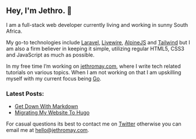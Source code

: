 ## Hey, I'm Jethro. 👋

I am a full-stack web developer currently living and working in sunny South Africa. 

My go-to technologies include [Laravel](https://laravel.com/), [Livewire](https://laravel-livewire.com/), [AlpineJS](https://github.com/alpinejs/alpine/) and [Tailwind](https://tailwindcss.com/) but I am also a firm believer in keeping it simple, utilizing regular HTML5, CSS3 and JavaScript as much as possible. 

In my free time I’m working on [jethromay.com](https://jethromay.com), where I write tech related tutorials on various topics. When I am not working on that I am upskilling myself with my current focus being [Go](https://golang.org/).

### Latest Posts:

- [Get Down With Markdown](https://jethromay.com/posts/get-down-with-markdown/)
- [Migrating My Website To Hugo](https://jethromay.com/posts/migrating-my-website-to-hugo/)

For casual questions its best to contact me on [Twitter](https://twitter.com/may_jethro) otherwise you can email me at <hello@jethromay.com>.
